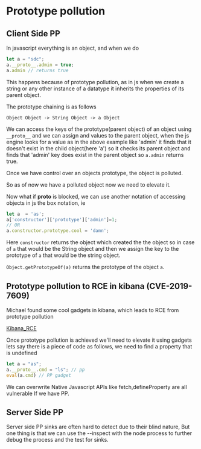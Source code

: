 # Prototype pollution

## Client Side PP

In javascript everything is an object, and when we do 


```js
let a = "sdc";
a.__proto__.admin = true;
a.admin // returns true
```

This happens because of prototype pollution, as in js when we create a string or any other instance of a datatype it inherits the properties of its parent object.

The prototype chaining is as follows

```
Object Object -> String Object -> a Object
```

We can access the keys of the prototype(parent object) of an object using ```__proto__```
and we can assign and values to the parent object, when the js engine looks for a value as in the above example like 'admin' it finds that it doesn't exist in the child object(here 'a') so it checks its parent object and finds that 'admin' key does exist in the parent object so ```a.admin``` returns true.

Once we have control over an objects prototype, the object is polluted.

So as of now we have a polluted object now we need to elevate it.

Now what if __proto__ is blocked, we can use another notation of accessing objects in js the box notation, ie 
```js
let a  = 'as';
a['constructor']['prototype']['admin']=1;
// OR
a.constructor.prototype.cool = 'damn';
```

Here ``constructor`` returns the object which created the the object so in case of ``a`` that would be the String object and then we assign the key to the prototype of ``a`` that would be the string object.

``Object.getPrototypeOf(a)`` returns the prototype of the object ``a``.


## Prototype pollution to RCE in kibana (CVE-2019-7609)

Michael found some cool gadgets in kibana, which leads to RCE from prototype pollution

[Kibana_RCE](https://research.securitum.com/prototype-pollution-rce-kibana-cve-2019-7609/)


Once prototype pollution is achieved we'll need to elevate it using gadgets
lets say there is a piece of code as follows, we need to find a property that is undefined
```js
let a = "as";
a.__proto__.cmd = "ls"; // pp 
eval(a.cmd) // PP gadget
```

We can overwrite Native Javascript APIs like fetch,defineProperty are all vulnerable If we have PP.


## Server Side PP

Server side PP sinks are often hard to detect due to their blind nature, But one thing is that we can use the --inspect with the node process to further debug the process and the test for sinks.